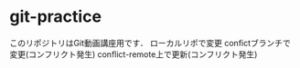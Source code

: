 # git-practice
このリポジトリはGit動画講座用です．
ローカルリポで変更
confictブランチで変更(コンフリクト発生)
conflict-remote上で更新(コンフリクト発生)


